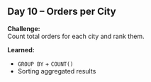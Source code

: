 ## Day 10 – Orders per City

**Challenge:**  
Count total orders for each city and rank them.

**Learned:**
- `GROUP BY` + `COUNT()`
- Sorting aggregated results
